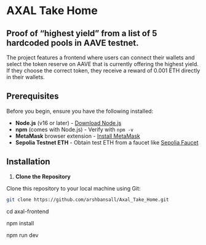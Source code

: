 # AXAL Take Home
## Proof of “highest yield” from a list of 5 hardcoded pools in AAVE testnet.

The project features a frontend where users can connect their wallets and select the token reserve on AAVE that is currently offering the highest yield. If they choose the correct token, they receive a reward of 0.001 ETH directly in their wallets.

## Prerequisites

Before you begin, ensure you have the following installed:

- **Node.js** (v16 or later) - [Download Node.js](https://nodejs.org/)
- **npm** (comes with Node.js) - Verify with `npm -v`
- **MetaMask** browser extension - [Install MetaMask](https://metamask.io/)
- **Sepolia Testnet ETH** - Obtain test ETH from a faucet like [Sepolia Faucet](https://sepoliafaucet.com/)

## Installation

1. **Clone the Repository**

  Clone this repository to your local machine using Git:
  ```sh
  git clone https://github.com/arshbansall/Axal_Take_Home.git
  ```

  cd axal-frontend

  npm install 

  npm run dev
  ```

